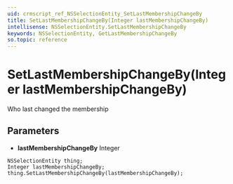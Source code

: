 ```yaml
---
uid: crmscript_ref_NSSelectionEntity_SetLastMembershipChangeBy
title: SetLastMembershipChangeBy(Integer lastMembershipChangeBy)
intellisense: NSSelectionEntity.SetLastMembershipChangeBy
keywords: NSSelectionEntity, GetLastMembershipChangeBy
so.topic: reference
---
```


# SetLastMembershipChangeBy(Integer lastMembershipChangeBy)

Who last changed the membership

## Parameters

* **lastMembershipChangeBy** Integer

```crmscript
NSSelectionEntity thing;
Integer lastMembershipChangeBy;
thing.SetLastMembershipChangeBy(lastMembershipChangeBy);
```

